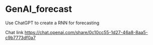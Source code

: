 # GenAI_forecast
Use ChatGPT to create a RNN for forecasting


Chat link
https://chat.openai.com/share/0c10cc55-1d27-46a8-8aa5-c9b7773df0a7